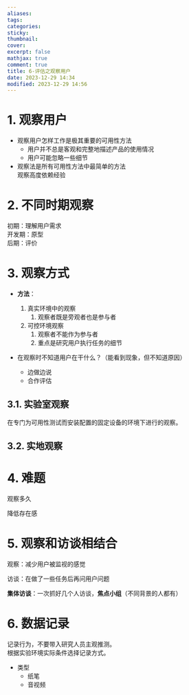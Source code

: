 ```yaml
---
aliases: 
tags: 
categories:
sticky:
thumbnail:
cover: 
excerpt: false
mathjax: true
comment: true
title: 6-评估之观察用户
date: 2023-12-29 14:34
modified: 2023-12-29 14:56
---
```


# 1. 观察用户

- 观察用户怎样工作是极其重要的可用性方法
	- 用户并不总是客观和完整地描述产品的使用情况
	- 用户可能忽略一些细节
- 观察法是所有可用性方法中最简单的方法  
观察高度依赖经验

# 2. 不同时期观察

初期：理解用户需求  
开发期：原型  
后期：评价

# 3. 观察方式

- **方法**：
	1. 真实环境中的观察
		1. 观察者既是旁观者也是参与者
	2. 可控环境观察
		1. 观察者不能作为参与者
		2. 重点是研究用户执行任务的细节

- 在观察时不知道用户在干什么？（能看到现象，但不知道原因）
	- 边做边说
	- 合作评估

## 3.1. 实验室观察

在专门为可用性测试而安装配置的固定设备的环境下进行的观察。


## 3.2. 实地观察

# 4. 难题

观察多久

降低存在感

# 5. 观察和访谈相结合

观察：减少用户被监视的感觉

访谈：在做了一些任务后再问用户问题

**集体访谈**：一次抓好几个人访谈，**焦点小组**（不同背景的人都有）

# 6. 数据记录

记录行为，不要带入研究人员主观推测。  
根据实验环境实际条件选择记录方式。

- 类型
	- 纸笔
	- 音视频